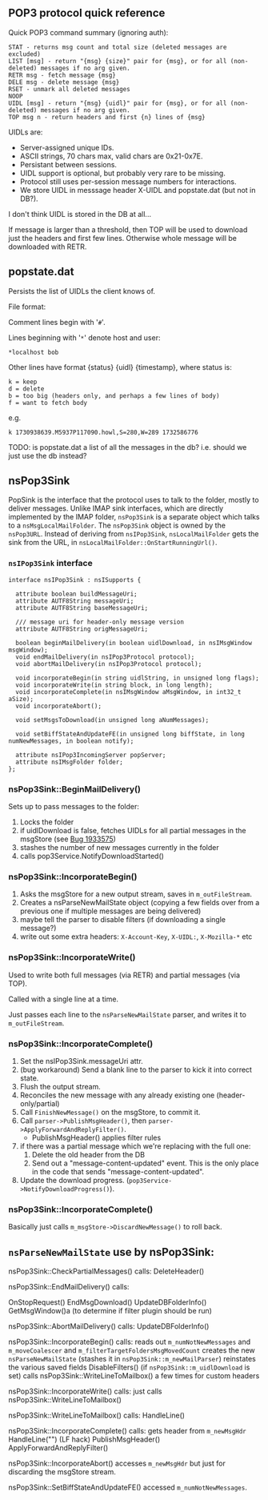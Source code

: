 
## POP3 protocol quick reference

Quick POP3 command summary (ignoring auth):

```
STAT - returns msg count and total size (deleted messages are excluded)
LIST [msg] - return "{msg} {size}" pair for {msg}, or for all (non-deleted) messages if no arg given.
RETR msg - fetch message {msg}
DELE msg - delete message {msg}
RSET - unmark all deleted messages
NOOP
UIDL [msg] - return "{msg} {uidl}" pair for {msg}, or for all (non-deleted) messages if no arg given.
TOP msg n - return headers and first {n} lines of {msg}
```

UIDLs are:
- Server-assigned unique IDs.
- ASCII strings, 70 chars max, valid chars are 0x21-0x7E.
- Persistant between sessions.
- UIDL support is optional, but probably very rare to be missing.
- Protocol still uses per-session message numbers for interactions.
- We store UIDL in messsage header X-UIDL and popstate.dat (but not in DB?).

I don't think UIDL is stored in the DB at all...

If message is larger than a threshold, then TOP will be used to download just the headers and first few lines.
Otherwise whole message will be downloaded with RETR.


## popstate.dat

Persists the list of UIDLs the client knows of.

File format:

Comment lines begin with '`#`'.

Lines beginning with '`*`' denote host and user:
```
*localhost bob
```

Other lines have format {status} {uidl} {timestamp}, where status is:

```
k = keep
d = delete
b = too big (headers only, and perhaps a few lines of body)
f = want to fetch body
```

e.g.

```
k 1730938639.M5937P117090.howl,S=280,W=289 1732586776
```

TODO: is popstate.dat a list of all the messages in the db?
i.e. should we just use the db instead?


## nsPop3Sink

PopSink is the interface that the protocol uses to talk to the folder, mostly to deliver messages.
Unlike IMAP sink interfaces, which are directly implemented by the IMAP folder, `nsPop3Sink` is a separate object which talks to a `nsMsgLocalMailFolder`.
The `nsPop3Sink` object  is owned by the `nsPop3URL`.
Instead of deriving from `nsIPop3Sink`, `nsLocalMailFolder` gets the sink from the URL, in `nsLocalMailFolder::OnStartRunningUrl()`.

### `nsIPop3Sink` interface

```
interface nsIPop3Sink : nsISupports {

  attribute boolean buildMessageUri;
  attribute AUTF8String messageUri;
  attribute AUTF8String baseMessageUri;

  /// message uri for header-only message version
  attribute AUTF8String origMessageUri;

  boolean beginMailDelivery(in boolean uidlDownload, in nsIMsgWindow msgWindow);
  void endMailDelivery(in nsIPop3Protocol protocol);
  void abortMailDelivery(in nsIPop3Protocol protocol);

  void incorporateBegin(in string uidlString, in unsigned long flags);
  void incorporateWrite(in string block, in long length);
  void incorporateComplete(in nsIMsgWindow aMsgWindow, in int32_t aSize);
  void incorporateAbort();

  void setMsgsToDownload(in unsigned long aNumMessages);

  void setBiffStateAndUpdateFE(in unsigned long biffState, in long numNewMessages, in boolean notify);

  attribute nsIPop3IncomingServer popServer;
  attribute nsIMsgFolder folder;
};

```

### nsPop3Sink::BeginMailDelivery()

Sets up to pass messages to the folder:

1. Locks the folder
2. if uidlDownload is false, fetches UIDLs for all partial messages in the msgStore (see [Bug 1933575](https://bugzilla.mozilla.org/show_bug.cgi?id=1933575))
3. stashes the number of new messages currently in the folder
4. calls pop3Service.NotifyDownloadStarted()


### nsPop3Sink::IncorporateBegin()

1. Asks the msgStore for a new output stream, saves in `m_outFileStream`.
2. Creates a nsParseNewMailState object (copying a few fields over from a previous one if multiple messages are being delivered)
3. maybe tell the parser to disable filters (if downloading a single message?)
4. write out some extra headers: `X-Account-Key`, `X-UIDL:`, `X-Mozilla-*` etc

### nsPop3Sink::IncorporateWrite()

Used to write both full messages (via RETR) and partial messages (via TOP).

Called with a single line at a time.

Just passes each line to the `nsParseNewMailState` parser, and writes it to `m_outFileStream`.

### nsPop3Sink::IncorporateComplete()

1. Set the nsIPop3Sink.messageUri attr.
2. (bug workaround) Send a blank line to the parser to kick it into correct state.
3. Flush the output stream.
4. Reconciles the new message with any already existing one (header-only/partial)
5. Call `FinishNewMessage()` on the msgStore, to commit it.
6. Call `parser->PublishMsgHeader()`, then `parser->ApplyForwardAndReplyFilter()`.
    - PublishMsgHeader() applies filter rules
7. if there was a partial message which we're replacing with the full one:
    1. Delete the old header from the DB
    2. Send out a "message-content-updated" event. This is the only place in the code that sends "message-content-updated".
8. Update the download progress. (`pop3Service->NotifyDownloadProgress()`).

### nsPop3Sink::IncorporateComplete()

Basically just calls `m_msgStore->DiscardNewMessage()` to roll back.

 
## `nsParseNewMailState` use by nsPop3Sink:


nsPop3Sink::CheckPartialMessages() calls:
 DeleteHeader()


nsPop3Sink::EndMailDelivery() calls:

 OnStopRequest()
 EndMsgDownload()
 UpdateDBFolderInfo()
 GetMsgWindow()a (to determine if filter plugin should be run)

nsPop3Sink::AbortMailDelivery() calls:
 UpdateDBFolderInfo()


nsPop3Sink::IncorporateBegin() calls:
 reads out `m_numNotNewMessages` and `m_moveCoalescer` and `m_filterTargetFoldersMsgMovedCount`
 creates the new `nsParseNewMailState` (stashes it in `nsPop3Sink::m_newMailParser`)
 reinstates the various saved fields
 DisableFilters() (if `nsPop3Sink::m_uidlDownload` is set)
 calls nsPop3Sink::WriteLineToMailbox() a few times for custom headers

nsPop3Sink::IncorporateWrite() calls:
 just calls nsPop3Sink::WriteLineToMailbox()


nsPop3Sink::WriteLineToMailbox() calls:
 HandleLine()

nsPop3Sink::IncorporateComplete() calls:
 gets header from `m_newMsgHdr`
 HandleLine("") (LF hack)
 PublishMsgHeader()
 ApplyForwardAndReplyFilter()

nsPop3Sink::IncorporateAbort()
 accesses `m_newMsgHdr` but just for discarding the msgStore stream.


nsPop3Sink::SetBiffStateAndUpdateFE()
 accessed `m_numNotNewMessages`.




